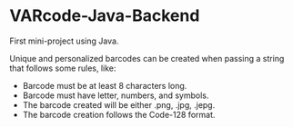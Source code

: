 # VARcode-Java-Backend

First mini-project using Java. 

Unique and personalized barcodes can be created when passing a string that follows some rules, like:

- Barcode must be at least 8 characters long.
- Barcode must have letter, numbers, and symbols.
- The barcode created will be either .png, .jpg, .jepg.
- The barcode creation follows the Code-128 format.

